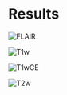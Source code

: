 # Results

![FLAIR](https://user-images.githubusercontent.com/90346002/145661773-0765f50b-4463-47ab-aa6f-eb2241606be6.gif)

![T1w](https://user-images.githubusercontent.com/90346002/145661780-c823d881-1178-4af2-a916-467664b306dd.gif)

![T1wCE](https://user-images.githubusercontent.com/90346002/145661783-8ebd6f9b-e618-41d0-9016-27907030f8d4.gif)

![T2w](https://user-images.githubusercontent.com/90346002/145661786-acc82213-46ea-4ec0-a6ab-31721ea43056.gif)

